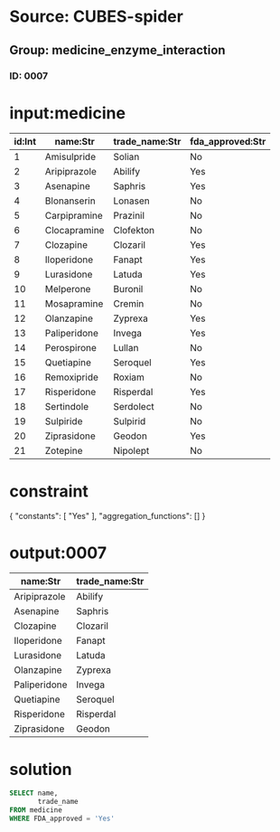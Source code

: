 # Source: CUBES-spider
## Group: medicine_enzyme_interaction
### ID: 0007

# input:medicine

| id:Int | name:Str | trade_name:Str | fda_approved:Str |
|---|---|---|---|
| 1 | Amisulpride | Solian | No |
| 2 | Aripiprazole | Abilify | Yes |
| 3 | Asenapine | Saphris | Yes |
| 4 | Blonanserin | Lonasen | No |
| 5 | Carpipramine | Prazinil | No |
| 6 | Clocapramine | Clofekton | No |
| 7 | Clozapine | Clozaril | Yes |
| 8 | Iloperidone | Fanapt | Yes |
| 9 | Lurasidone | Latuda | Yes |
| 10 | Melperone | Buronil | No |
| 11 | Mosapramine | Cremin | No |
| 12 | Olanzapine | Zyprexa | Yes |
| 13 | Paliperidone | Invega | Yes |
| 14 | Perospirone | Lullan | No |
| 15 | Quetiapine | Seroquel | Yes |
| 16 | Remoxipride | Roxiam | No |
| 17 | Risperidone | Risperdal | Yes |
| 18 | Sertindole | Serdolect | No |
| 19 | Sulpiride | Sulpirid | No |
| 20 | Ziprasidone | Geodon | Yes |
| 21 | Zotepine | Nipolept | No |

# constraint

{
  "constants": [
    "Yes"
  ],
  "aggregation_functions": []
}

# output:0007

| name:Str | trade_name:Str |
|---|---|
| Aripiprazole | Abilify |
| Asenapine | Saphris |
| Clozapine | Clozaril |
| Iloperidone | Fanapt |
| Lurasidone | Latuda |
| Olanzapine | Zyprexa |
| Paliperidone | Invega |
| Quetiapine | Seroquel |
| Risperidone | Risperdal |
| Ziprasidone | Geodon |

# solution

```sql
SELECT name,
       trade_name
FROM medicine
WHERE FDA_approved = 'Yes'
```
